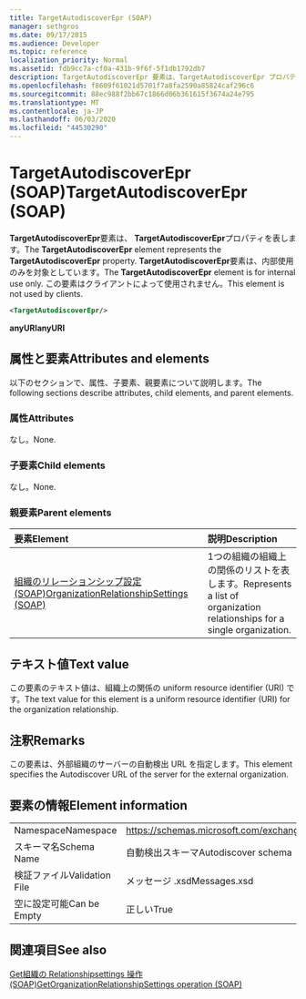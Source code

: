 ```yaml
---
title: TargetAutodiscoverEpr (SOAP)
manager: sethgros
ms.date: 09/17/2015
ms.audience: Developer
ms.topic: reference
localization_priority: Normal
ms.assetid: fdb9cc7a-cf0a-431b-9f6f-5f1db1792db7
description: TargetAutodiscoverEpr 要素は、TargetAutodiscoverEpr プロパティを表します。 TargetAutodiscoverEpr 要素は、内部使用のみを対象としています。 この要素はクライアントによって使用されません。
ms.openlocfilehash: f8609f61021d5701f7a8fa2590a85824caf296c6
ms.sourcegitcommit: 88ec988f2bb67c1866d06b361615f3674a24e795
ms.translationtype: MT
ms.contentlocale: ja-JP
ms.lasthandoff: 06/03/2020
ms.locfileid: "44530290"
---
```

# <a name="targetautodiscoverepr-soap"></a><span data-ttu-id="6a90b-105">TargetAutodiscoverEpr (SOAP)</span><span class="sxs-lookup"><span data-stu-id="6a90b-105">TargetAutodiscoverEpr (SOAP)</span></span>

<span data-ttu-id="6a90b-106">**TargetAutodiscoverEpr**要素は、 **TargetAutodiscoverEpr**プロパティを表します。</span><span class="sxs-lookup"><span data-stu-id="6a90b-106">The **TargetAutodiscoverEpr** element represents the **TargetAutodiscoverEpr** property.</span></span> <span data-ttu-id="6a90b-107">**TargetAutodiscoverEpr**要素は、内部使用のみを対象としています。</span><span class="sxs-lookup"><span data-stu-id="6a90b-107">The **TargetAutodiscoverEpr** element is for internal use only.</span></span> <span data-ttu-id="6a90b-108">この要素はクライアントによって使用されません。</span><span class="sxs-lookup"><span data-stu-id="6a90b-108">This element is not used by clients.</span></span> 
  
```XML
<TargetAutodiscoverEpr/>
```

 <span data-ttu-id="6a90b-109">**anyURI**</span><span class="sxs-lookup"><span data-stu-id="6a90b-109">**anyURI**</span></span>
## <a name="attributes-and-elements"></a><span data-ttu-id="6a90b-110">属性と要素</span><span class="sxs-lookup"><span data-stu-id="6a90b-110">Attributes and elements</span></span>

<span data-ttu-id="6a90b-111">以下のセクションで、属性、子要素、親要素について説明します。</span><span class="sxs-lookup"><span data-stu-id="6a90b-111">The following sections describe attributes, child elements, and parent elements.</span></span>
  
### <a name="attributes"></a><span data-ttu-id="6a90b-112">属性</span><span class="sxs-lookup"><span data-stu-id="6a90b-112">Attributes</span></span>

<span data-ttu-id="6a90b-113">なし。</span><span class="sxs-lookup"><span data-stu-id="6a90b-113">None.</span></span>
  
### <a name="child-elements"></a><span data-ttu-id="6a90b-114">子要素</span><span class="sxs-lookup"><span data-stu-id="6a90b-114">Child elements</span></span>

<span data-ttu-id="6a90b-115">なし。</span><span class="sxs-lookup"><span data-stu-id="6a90b-115">None.</span></span>
  
### <a name="parent-elements"></a><span data-ttu-id="6a90b-116">親要素</span><span class="sxs-lookup"><span data-stu-id="6a90b-116">Parent elements</span></span>

|<span data-ttu-id="6a90b-117">**要素**</span><span class="sxs-lookup"><span data-stu-id="6a90b-117">**Element**</span></span>|<span data-ttu-id="6a90b-118">**説明**</span><span class="sxs-lookup"><span data-stu-id="6a90b-118">**Description**</span></span>|
|:-----|:-----|
|[<span data-ttu-id="6a90b-119">組織のリレーションシップ設定 (SOAP)</span><span class="sxs-lookup"><span data-stu-id="6a90b-119">OrganizationRelationshipSettings (SOAP)</span></span>](organizationrelationshipsettings-soap.md) <br/> |<span data-ttu-id="6a90b-120">1つの組織の組織上の関係のリストを表します。</span><span class="sxs-lookup"><span data-stu-id="6a90b-120">Represents a list of organization relationships for a single organization.</span></span>  <br/> |
   
## <a name="text-value"></a><span data-ttu-id="6a90b-121">テキスト値</span><span class="sxs-lookup"><span data-stu-id="6a90b-121">Text value</span></span>

<span data-ttu-id="6a90b-122">この要素のテキスト値は、組織上の関係の uniform resource identifier (URI) です。</span><span class="sxs-lookup"><span data-stu-id="6a90b-122">The text value for this element is a uniform resource identifier (URI) for the organization relationship.</span></span>
  
## <a name="remarks"></a><span data-ttu-id="6a90b-123">注釈</span><span class="sxs-lookup"><span data-stu-id="6a90b-123">Remarks</span></span>

<span data-ttu-id="6a90b-124">この要素は、外部組織のサーバーの自動検出 URL を指定します。</span><span class="sxs-lookup"><span data-stu-id="6a90b-124">This element specifies the Autodiscover URL of the server for the external organization.</span></span> 
  
## <a name="element-information"></a><span data-ttu-id="6a90b-125">要素の情報</span><span class="sxs-lookup"><span data-stu-id="6a90b-125">Element information</span></span>

|||
|:-----|:-----|
|<span data-ttu-id="6a90b-126">Namespace</span><span class="sxs-lookup"><span data-stu-id="6a90b-126">Namespace</span></span>  <br/> |https://schemas.microsoft.com/exchange/2010/Autodiscover  <br/> |
|<span data-ttu-id="6a90b-127">スキーマ名</span><span class="sxs-lookup"><span data-stu-id="6a90b-127">Schema Name</span></span>  <br/> |<span data-ttu-id="6a90b-128">自動検出スキーマ</span><span class="sxs-lookup"><span data-stu-id="6a90b-128">Autodiscover schema</span></span>  <br/> |
|<span data-ttu-id="6a90b-129">検証ファイル</span><span class="sxs-lookup"><span data-stu-id="6a90b-129">Validation File</span></span>  <br/> |<span data-ttu-id="6a90b-130">メッセージ .xsd</span><span class="sxs-lookup"><span data-stu-id="6a90b-130">Messages.xsd</span></span>  <br/> |
|<span data-ttu-id="6a90b-131">空に設定可能</span><span class="sxs-lookup"><span data-stu-id="6a90b-131">Can be Empty</span></span>  <br/> |<span data-ttu-id="6a90b-132">正しい</span><span class="sxs-lookup"><span data-stu-id="6a90b-132">True</span></span>  <br/> |
   
## <a name="see-also"></a><span data-ttu-id="6a90b-133">関連項目</span><span class="sxs-lookup"><span data-stu-id="6a90b-133">See also</span></span>



[<span data-ttu-id="6a90b-134">Get組織の Relationshipsettings 操作 (SOAP)</span><span class="sxs-lookup"><span data-stu-id="6a90b-134">GetOrganizationRelationshipSettings operation (SOAP)</span></span>](getorganizationrelationshipsettings-operation-soap.md)

